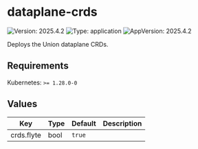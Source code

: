 # dataplane-crds

![Version: 2025.4.2](https://img.shields.io/badge/Version-2025.4.2-informational?style=flat-square) ![Type: application](https://img.shields.io/badge/Type-application-informational?style=flat-square) ![AppVersion: 2025.4.2](https://img.shields.io/badge/AppVersion-2025.4.2-informational?style=flat-square)

Deploys the Union dataplane CRDs.

## Requirements

Kubernetes: `>= 1.28.0-0`

## Values

| Key | Type | Default | Description |
|-----|------|---------|-------------|
| crds.flyte | bool | `true` |  |
